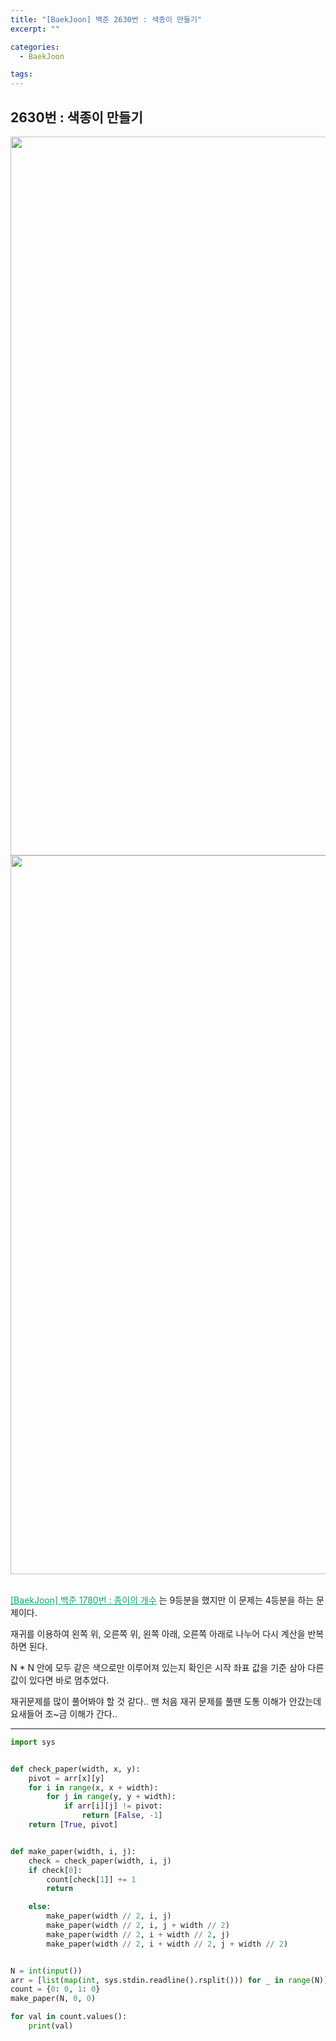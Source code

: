 ```yaml
---
title: "[BaekJoon] 백준 2630번 : 색종이 만들기"
excerpt: ""

categories:
  - BaekJoon

tags:
---
```


## 2630번 : 색종이 만들기

<center><img width="1150" alt="Color Paper 1" src="https://user-images.githubusercontent.com/54533309/93698261-cf2cda00-fb50-11ea-8a5c-d5c40be90d3a.png">
</center>

<center><img width="1150" alt="Color Paper 2" src="https://user-images.githubusercontent.com/54533309/93698179-c936f900-fb50-11ea-88de-5e0e3b6fcafe.png">
</center>

<br><a href="https://nam-ki-bok.github.io/baekjoon/Baek_Paper/" style="color:#0FA678">[BaekJoon] 백준 1780번 : 종이의 개수</a> 는 9등분을 했지만 이 문제는 4등분을 하는 문제이다.

재귀를 이용하여 왼쪽 위, 오른쪽 위, 왼쪽 아래, 오른쪽 아래로 나누어 다시 계산을 반복하면 된다.

N * N 안에 모두 같은 색으로만 이루어져 있는지 확인은 시작 좌표 값을 기준 삼아 다른 값이 있다면 바로 멈추었다.

재귀문제를 많이 풀어봐야 할 것 같다.. 맨 처음 재귀 문제를 풀땐 도통 이해가 안갔는데 요새들어 조~금 이해가 간다..

---

```python
import sys


def check_paper(width, x, y):
	pivot = arr[x][y]
	for i in range(x, x + width):
		for j in range(y, y + width):
			if arr[i][j] != pivot:
				return [False, -1]
	return [True, pivot]


def make_paper(width, i, j):
	check = check_paper(width, i, j)
	if check[0]:
		count[check[1]] += 1
		return

	else:
		make_paper(width // 2, i, j)
		make_paper(width // 2, i, j + width // 2)
		make_paper(width // 2, i + width // 2, j)
		make_paper(width // 2, i + width // 2, j + width // 2)


N = int(input())
arr = [list(map(int, sys.stdin.readline().rsplit())) for _ in range(N)]
count = {0: 0, 1: 0}
make_paper(N, 0, 0)

for val in count.values():
	print(val)
```

<br>
